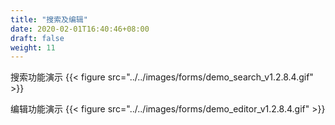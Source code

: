```yaml
---
title: "搜索及编辑"
date: 2020-02-01T16:40:46+08:00
draft: false
weight: 11
---
```


搜索功能演示
{{< figure src="../../images/forms/demo_search_v1.2.8.4.gif" >}}

编辑功能演示
{{< figure src="../../images/forms/demo_editor_v1.2.8.4.gif" >}}